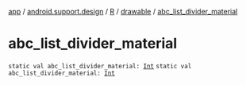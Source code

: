[app](../../../index.md) / [android.support.design](../../index.md) / [R](../index.md) / [drawable](index.md) / [abc_list_divider_material](./abc_list_divider_material.md)

# abc_list_divider_material

`static val abc_list_divider_material: `[`Int`](https://kotlinlang.org/api/latest/jvm/stdlib/kotlin/-int/index.html)
`static val abc_list_divider_material: `[`Int`](https://kotlinlang.org/api/latest/jvm/stdlib/kotlin/-int/index.html)